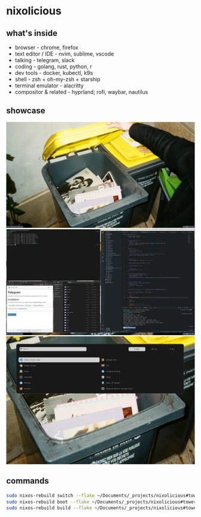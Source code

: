 # nixolicious

## what's inside
- browser - chrome, firefox
- text editor / IDE - nvim, sublime, vscode
- talking - telegram, slack
- coding - golang, rust, python, r
- dev tools - docker, kubectl, k9s 
- shell - zsh + oh-my-zsh + starship
- terminal emulator - alacritty
- compositor & related - hyprland; rofi, waybar, nautilus

## showcase
![plot](./assets/showcase.png)
![plot](./assets/showcase-windows.png)
![plot](./assets/showcase-rofi.png)

## commands

```bash
sudo nixos-rebuild switch --flake ~/Documents/_projects/nixolicious#tower
sudo nixos-rebuild boot --flake ~/Documents/_projects/nixolicious#tower # build the new configuration and make it the boot default, but do not activate it.
sudo nixos-rebuild build --flake ~/Documents/_projects/nixolicious#tower # neither activate it nor add it to the GRUB boot menu.
```
